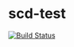 # scd-test

[![Build Status](https://travis-ci.com/easfilho/scd-test.svg?branch=master)](https://travis-ci.com/easfilho/scd-test)
